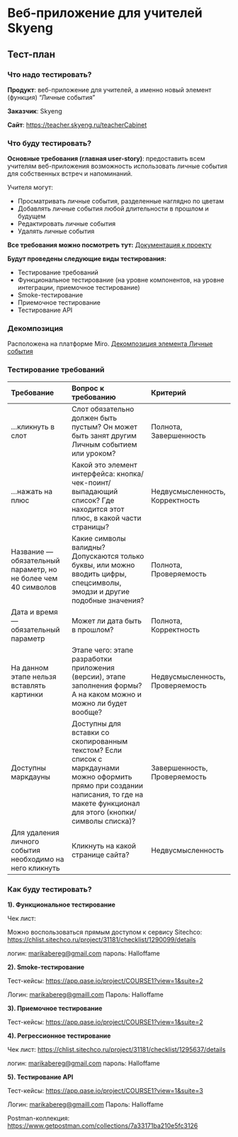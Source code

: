 # Веб-приложение для учителей Skyeng

## Тест-план

### Что надо тестировать?

**Продукт**: веб-приложение для учителей, а именно новый элемент (функция) “Личные события”

**Заказчик**: Skyeng

**Сайт**: https://teacher.skyeng.ru/teacherCabinet 


### Что буду тестировать?

**Основные требования (главная user-story)**: предоставить всем учителям веб-приложения возможность использовать личные события для собственных встреч и напоминаний. 

Учителя могут: 

- Просматривать личные события, разделенные наглядно по цветам
- Добавлять личные события любой длительности в прошлом и будущем
- Редактировать личные события
- Удалять личные события

**Все требования можно посмотреть тут:** [Документация к проекту](https://skyengpublic.notion.site/bd5a4b593e2d46ff94cca0b455cb1684)  

**Будут проведены следующие виды тестирования:**

- Тестирование требований
- Функциональное тестирование (на уровне компонентов, на уровне интеграции, приемочное тестирование)
- Smoke-тестирование
- Приемочное тестирование
- Тестирование API

### Декомпозиция

Расположена на платформе Miro. [Декомпозиция элемента Личные события](https://miro.com/app/board/uXjVOiAXsyE=/)

### Тестирование требований

|**Требование**|**Вопрос к требованию**|**Критерий**|
|:--------------|:---------|:------|
|…кликнуть в слот |Слот обязательно должен быть пустым? Он может быть занят другим Личным событием или уроком? |Полнота, Завершенность |
|…нажать на плюс |Какой это элемент интерфейса: кнопка/чек-поинт/выпадающий список? Где находится этот плюс, в какой части страницы? |Недвусмысленность, Корректность 
|Название — обязательный параметр, но не более чем 40 символов |Какие символы валидны? Допускаются только буквы, или можно вводить цифры, спецсимволы, эмодзи и другие подобные значения? |	Полнота, Проверяемость |
|Дата и время — обязательный параметр|Может ли дата быть в прошлом?|Полнота, Корректность|
|На данном этапе нельзя вставлять картинки|Этапе чего: этапе разработки приложения (версии), этапе заполнения формы? А на каком можно и можно ли будет вообще?|Недвусмысленность, Проверяемость|
|Доступны маркдауны|Доступны для вставки со скопированным текстом? Если список с маркдаунами можно оформить прямо при создании написания, то где на макете функционал для этого (кнопки/символы списка)?|Завершенность, Проверяемость|
|Для удаления личного события необходимо на него кликнуть|Кликнуть на какой странице сайта? |	Недвусмысленность|


### Как буду тестировать?

**1). Функциональное тестирование**

Чек лист: 

Можно воспользоваться прямым доступом к сервису Sitechco: https://chlist.sitechco.ru/project/31181/checklist/1290099/details 

логин: marikabereg@gmail.com
пароль: Halloffame

**2). Smoke-тестирование**

Тест-кейсы: https://app.qase.io/project/COURSE1?view=1&suite=2 

Логин: marikabereg@gmaill.com
Пароль: Halloffame

**3). Приемочное тестирование**

Тест-кейсы: https://app.qase.io/project/COURSE1?view=1&suite=2 

**4). Регрессионное тестирование**

Чек лист: https://chlist.sitechco.ru/project/31181/checklist/1295637/details

логин: marikabereg@gmail.com
пароль: Halloffame

**5). Тестирование API**

Тест-кейсы: https://app.qase.io/project/COURSE1?view=1&suite=3

Логин: marikabereg@gmaill.com
Пароль: Halloffame

Postman-коллекция: https://www.getpostman.com/collections/7a33171ba210e5fc3126 
